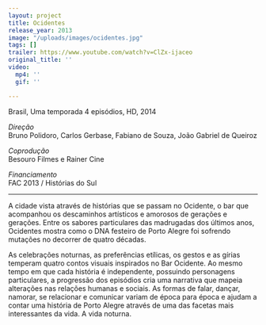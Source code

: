 ```yaml
---
layout: project
title: Ocidentes
release_year: 2013
image: "/uploads/images/ocidentes.jpg"
tags: []
trailer: https://www.youtube.com/watch?v=ClZx-ijaceo
original_title: ''
video:
  mp4: ''
  gif: ''

---
```

Brasil, Uma temporada 4 episódios, HD, 2014

_Direção_  
Bruno Polidoro, Carlos Gerbase, Fabiano de Souza, João Gabriel de Queiroz

_Coprodução_  
Besouro Filmes e Rainer Cine

_Financiamento_  
FAC 2013 / Histórias do Sul

***

A cidade vista através de histórias que se passam no Ocidente, o bar que acompanhou os descaminhos artísticos e amorosos de gerações e gerações. Entre os sabores particulares das madrugadas dos últimos anos, Ocidentes mostra como o DNA festeiro de Porto Alegre foi sofrendo mutações no decorrer de quatro décadas.

As celebrações noturnas, as preferências etílicas, os gestos e as gírias temperam quatro contos visuais inspirados no Bar Ocidente. Ao mesmo tempo em que cada história é independente, possuindo personagens particulares, a progressão dos episódios cria uma narrativa que mapeia alterações nas relações humanas e sociais. As formas de falar, dançar, namorar, se relacionar e comunicar variam de época para época e ajudam a contar uma história de Porto Alegre através de uma das facetas mais interessantes da vida. A vida noturna.